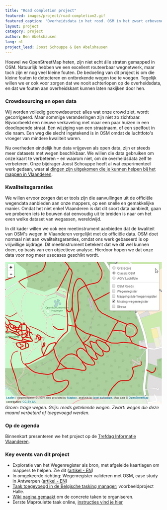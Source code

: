 ```yaml
---
title: "Road completion project"
featured: images/project/road-completion2.gif
featured_caption: "Overheidsdata in het rood. OSM in het zwart erbovenop. In de loop der tijd worden plaatsen waar er geen OSM wegen zijn (en je dus rood ziet) alsmaar zeldzamer."
layout: project
category: project
author: Ben Abelshausen
lang: nl
project_lead: Joost Schouppe & Ben Abelshausen
---
```


Hoewel we OpenStreetMap heten, zijn niet echt álle straten gemapped in OSM. Natuurlijk hebben we een excellent routeerbaar wegnetwerk, maar toch zijn er nog veel kleine fouten. De bedoeling van dit project is om die kleine fouten te detecteren en ontbrekende wegen toe te voegen. Tegelijk willen we er ook voor zorgen dat we nooit achterlopen op de overheidsdata, en dat we fouten aan overheidskant kunnen laten nakijken door hen.

### Crowdsourcing en open data

Wij worden volledig gecrowdsourcet: alles wat onze crowd ziet, wordt gecorrigeerd. Maar sommige veranderingen zijn niet zo zichtbaar. Bijvoorbeeld een nieuwe verkaveling met maar een paar huizen in een doodlopende straat. Een wijziging van een straatnaam, of een spelfout in die naam. Een weg die slecht ingetekend is in OSM omdat de luchtfoto's vroeger van mindere kwaliteit waren.

Nu overheden eindelijk hun data vrijgeven als open data, zijn er steeds meer datasets met wegen beschikbaar. We willen die data gebruiken om onze kaart te verbeteren – en waarom niet, om de overheidsdata zelf te verbeteren. Onze bijdrager Joost Schouppe heeft al wat experimenteel werk gedaan, waar al [dingen zijn uitgekomen die je kunnen helpen bij het mappen in Vlaanderen](http://www.openstreetmap.org/user/joost%20schouppe/diary/39250).

### Kwaliteitsgaranties

We willen ervoor zorgen dat er tools zijn die aanvullingen uit de officiële wegendata aanbieden aan onze mappers, op een snelle en gemakkelijke manier. Omdat het niet enkel Vlaanderen is dat dit soort data aanbiedt, gaan we proberen iets te bouwen dat eenvoudig uit te breiden is naar om het even welke dataset van wegassen, wereldwijd.

In dit kader willen we ook een meetinstrument aanbieden dat de kwaliteit van OSM's wegen in Vlaanderen vergelijkt met de officiële data. OSM doet normaal niet aan kwaliteitsgaranties, omdat ons werk gebaseerd is op vrijwillige bijdrage. Dit meetinstrument betekent dat we dit wel kunnen doen, op basis van een objectieve analyse. Hierdoor hopen we dat onze data voor nog meer usecases geschikt wordt.

![](/assets/images/project/road-completion1.jpg)
*Groen: trage wegen. Grijs: reeds getekende wegen. Zwart: wegen die deze maand verbeterd of toegevoegd werden.*

### Op de agenda

Binnenkort presenteren we het project op de [Trefdag Informatie Vlaanderen](https://overheid.vlaanderen.be/trefdag-informatie-vlaanderen).

### Key events van dit project

* Exploratie van het Wegenregister als bron, met afgeleide kaartlagen om mappers te helpen. Zie dit ([artikel - EN](http://www.openstreetmap.org/user/joost%20schouppe/diary/39250))
* In omgekeerde richting: Wegenregister valideren met OSM, case study in Antwerpen ([artikel - EN](http://www.openstreetmap.org/user/joost%20schouppe/diary/39573))
* [Taak toegevoegd in de Belgische tasking manager](https://tasks.osm.be/project/2); voorbeeldproject Halle.
* [Wiki pagina gemaakt](https://wiki.openstreetmap.org/wiki/WikiProject_Belgium/Road_completion_project) om de concrete taken te organiseren.
* Eerste Maproulette taak online, [instructies vind je hier](https://wiki.openstreetmap.org/wiki/WikiProject_Belgium/Road_completion_project/Instructions)
